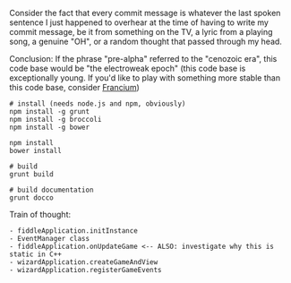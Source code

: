 Consider the fact that every commit message is whatever the last spoken sentence I just
happened to overhear at the time of having to write my commit message, be it from something
on the TV, a lyric from a playing song, a genuine "OH", or a random thought that passed through
my head.

Conclusion: If the phrase "pre-alpha" referred to the "cenozoic era", this code
base would be "the electroweak epoch" (this code base is exceptionally young.
If you'd like to play with something more stable than this code base, consider
[Francium](https://www.google.com/search?q=most+unstable+element))

```
# install (needs node.js and npm, obviously)
npm install -g grunt
npm install -g broccoli
npm install -g bower

npm install
bower install
```

```
# build
grunt build
```

```
# build documentation
grunt docco
```

Train of thought:
```
- fiddleApplication.initInstance
- EventManager class
- fiddleApplication.onUpdateGame <-- ALSO: investigate why this is static in C++
- wizardApplication.createGameAndView
- wizardApplication.registerGameEvents
```
